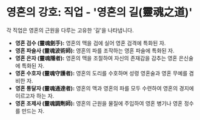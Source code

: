 # 영혼의 강호: 직업 - '영혼의 길(靈魂之道)'

각 직업은 영혼의 근원을 다루는 고유한 '길'을 나타냅니다.

*   **영혼 검수 (靈魂劍手):** 영혼의 맥을 검에 실어 영혼 검격에 특화된 자.
*   **영혼 파술사 (靈魂波術師):** 영혼의 파를 조작하는 영혼 파술에 특화된 자.
*   **영혼 은자 (靈魂隱者):** 영혼의 맥을 조절하여 자신의 존재감을 감추는 영혼 은신술에 특화된 자.
*   **영혼 수호자 (靈魂守護者):** 영혼의 도리를 수호하며 성령 영혼술과 영혼 무예를 겸비한 자.
*   **영혼 통달자 (靈魂通達者):** 영혼의 맥과 영혼의 파를 모두 수련하여 영혼의 경지에 이르고자 하는 자.
*   **영혼 조제사 (靈魂調劑師):** 영혼의 근원을 물질에 주입하여 영혼 병기나 영혼 정수를 만드는 자.
